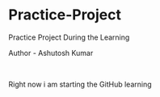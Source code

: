 # Practice-Project
Practice Project  During the Learning 
<p>Author - Ashutosh Kumar</p>
<br>
<p>Right now i am starting the GitHub learning</p>
